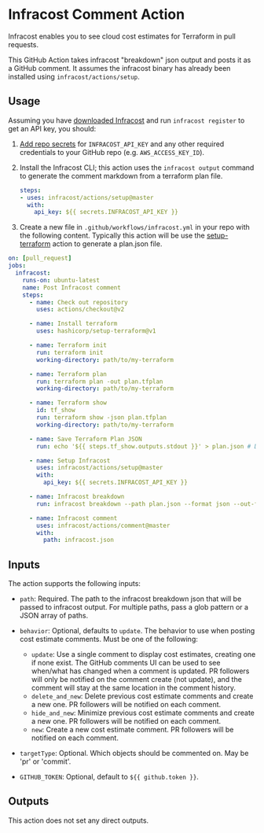 # Infracost Comment Action

Infracost enables you to see cloud cost estimates for Terraform in pull requests.

This GitHub Action takes infracost "breakdown" json output and posts it as a GitHub comment. It assumes the infracost binary has already been installed using `infracost/actions/setup`.

## Usage

Assuming you have [downloaded Infracost](https://www.infracost.io/docs/#quick-start) and run `infracost register` to get an API key, you should:

1. [Add repo secrets](https://docs.github.com/en/actions/configuring-and-managing-workflows/creating-and-storing-encrypted-secrets#creating-encrypted-secrets-for-a-repository) for `INFRACOST_API_KEY` and any other required credentials to your GitHub repo (e.g. `AWS_ACCESS_KEY_ID`).

2. Install the Infracost CLI; this action uses the `infracost output` command to generate the comment markdown from a terraform plan file.

    ```yml
    steps:
    - uses: infracost/actions/setup@master
      with:
        api_key: ${{ secrets.INFRACOST_API_KEY }}
    ```

3. Create a new file in `.github/workflows/infracost.yml` in your repo with the following content. Typically this action will be use the [setup-terraform](https://github.com/hashicorp/setup-terraform) action to generate a plan.json file.

```yaml
on: [pull_request]
jobs:
  infracost:
    runs-on: ubuntu-latest
    name: Post Infracost comment
    steps:
      - name: Check out repository
        uses: actions/checkout@v2

      - name: Install terraform
        uses: hashicorp/setup-terraform@v1

      - name: Terraform init
        run: terraform init
        working-directory: path/to/my-terraform

      - name: Terraform plan
        run: terraform plan -out plan.tfplan
        working-directory: path/to/my-terraform

      - name: Terraform show
        id: tf_show
        run: terraform show -json plan.tfplan
        working-directory: path/to/my-terraform

      - name: Save Terraform Plan JSON
        run: echo '${{ steps.tf_show.outputs.stdout }}' > plan.json # Do not change

      - name: Setup Infracost
        uses: infracost/actions/setup@master
        with:
          api_key: ${{ secrets.INFRACOST_API_KEY }}

      - name: Infracost breakdown
        run: infracost breakdown --path plan.json --format json --out-file infracost.json

      - name: Infracost comment
        uses: infracost/actions/comment@master
        with: 
          path: infracost.json
```

## Inputs

The action supports the following inputs:

- `path`: Required. The path to the infracost breakdown json that will be passed to infracost output. For multiple paths, pass a glob pattern or a JSON array of paths.

- `behavior`: Optional, defaults to `update`. The behavior to use when posting cost estimate comments. Must be one of the following:  
  - `update`:  Use a single comment to display cost estimates, creating one if none exist. The GitHub comments UI can be used to see when/what has changed when a comment is updated. PR followers will only be notified on the comment create (not update), and the comment will stay at the same location in the comment history.
  - `delete_and_new`: Delete previous cost estimate comments and create a new one. PR followers will be notified on each comment.
  - `hide_and_new`: Minimize previous cost estimate comments and create a new one. PR followers will be notified on each comment.
  - `new`:  Create a new cost estimate comment. PR followers will be notified on each comment.

- `targetType`: Optional. Which objects should be commented on. May be 'pr' or 'commit'.

- `GITHUB_TOKEN`: Optional, default to `${{ github.token }}`.

## Outputs

This action does not set any direct outputs.
